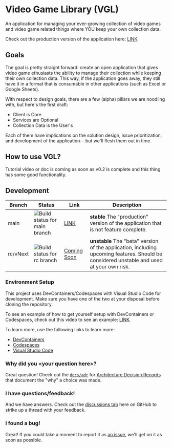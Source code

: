 # Video Game Library (VGL)
An application for managing your ever-growing collection of video games and video game related things where YOU keep your own collection data.

Check out the production version of the application here: [LINK](https://delightful-mushroom-0c82d900f.1.azurestaticapps.net/).

## Goals
The goal is pretty straight forward: create an open application that gives video game ethusiasts the ability to manage their collection while keeping their own collection data. This way, if the application goes away, they still have it in a format that is consumable in other applications (such as Excel or Google Sheets).

With respect to design goals, there are a few (alpha) pillars we are noodling with, but here's the first draft:
- Client is Core
- Services are Optional
- Collection Data is the User's

Each of them have implications on the solution design, issue prioritization, and development of the application-- but we'll flesh them out in time.

## How to use VGL?
Tutorial video or doc is coming as soon as v0.2 is complete and this thing has some good functionality.

## Development 
| Branch | Status | Link               | Description |
|--------|--------|--------------------|-------------|
| main   | ![Build status for main branch](https://github.com/cocobokostudios/videogamelibrary/actions/workflows/ci-cd.yml/badge.svg?branch=main)    |  [LINK](https://delightful-mushroom-0c82d900f.1.azurestaticapps.net/) | **stable** The "production" version of the application that is not feature complete. |
| rc/vNext | ![Build status for rc branch](https://github.com/cocobokostudios/videogamelibrary/actions/workflows/ci-cd.yml/badge.svg?branch=rc/v0.2) |  [Coming Soon](#) | **unstable** The "beta" version of the application, including upcoming features. Should be considered unstable and used at your own risk. |

### Environment Setup
This project uses DevContainers/Codespaces with Visual Studio Code for development. Make sure you have one of the two at your disposal before cloning the repository.

To see an example of how to get yourself setup with DevContainers or Codespaces, check out this video to see an example: [LINK](https://youtu.be/rYfsNBODfZc).

To learn more, use the following links to learn more:

* [DevContainers](https://code.visualstudio.com/docs/remote/containers-tutorial)
* [Codespaces](https://code.visualstudio.com/docs/remote/codespaces)
* [Visual Studio Code](https://code.visualstudio.com/Docs)

### Why did you \<your question here\>? 
Great question! Check out the [`docs/adr`](https://github.com/cocobokostudios/videogamelibrary/tree/main/docs/adr) for [Architecture Decision Records](https://adr.github.io/) that document the "why" a choice was made.

### I have questions/feedback!
And we have answers. Check out the [discussions tab](https://github.com/cocobokostudios/videogamelibrary/discussions/) here on GitHub to strike up a thread with your feedback.

### I found a bug!
Great! If you could take a moment to report it as [an issue](https://github.com/cocobokostudios/videogamelibrary/issues), we'll get on it as soon as possible.
